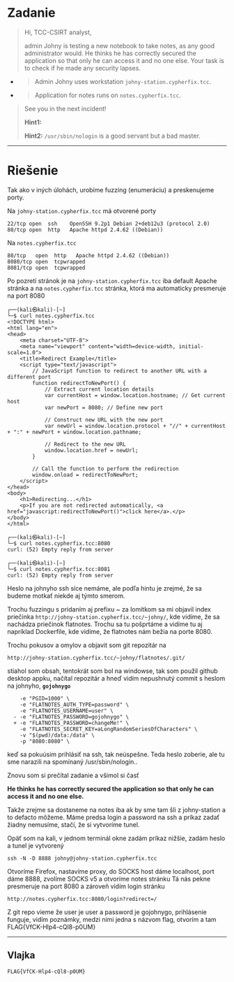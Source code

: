 # Zadanie #

> Hi, TCC-CSIRT analyst,
> 
> admin Johny is testing a new notebook to take notes, as any good administrator would. He thinks he has correctly secured the application so that only he can access it and no one else. Your task is to check if he made any security lapses.
> 
- > Admin Johny uses workstation `johny-station.cypherfix.tcc`.
- > Application for notes runs on `notes.cypherfix.tcc`.
>
> See you in the next incident!
> 
> **Hint1:**
> 
> 
> **Hint2:**
> `/usr/sbin/nologin` is a good servant but a bad master.

----------

# Riešenie #

Tak ako v iných úlohách, urobíme fuzzing (enumeráciu) a preskenujeme porty.

Na `johny-station.cypherfix.tcc` má otvorené porty

    22/tcp open  ssh	OpenSSH 9.2p1 Debian 2+deb12u3 (protocol 2.0)
    80/tcp open  http	Apache httpd 2.4.62 ((Debian))

Na `notes.cypherfix.tcc`

	80/tcp   open  http   Apache httpd 2.4.62 ((Debian))
	8080/tcp open  tcpwrapped
	8081/tcp open  tcpwrapped

Po pozretí stránok je na `johny-station.cypherfix.tcc` iba default Apache stránka a na `notes.cypherfix.tcc` stránka, ktorá ma automaticky presmeruje na port 8080

```
┌──(kali㉿kali)-[~]
└─$ curl notes.cypherfix.tcc          
<!DOCTYPE html>
<html lang="en">
<head>
    <meta charset="UTF-8">
    <meta name="viewport" content="width=device-width, initial-scale=1.0">
    <title>Redirect Example</title>
    <script type="text/javascript">
        // JavaScript function to redirect to another URL with a different port
        function redirectToNewPort() {
            // Extract current location details
            var currentHost = window.location.hostname; // Get current host
            var newPort = 8080; // Define new port

            // Construct new URL with the new port
            var newUrl = window.location.protocol + "//" + currentHost + ":" + newPort + window.location.pathname;

            // Redirect to the new URL
            window.location.href = newUrl;
        }

        // Call the function to perform the redirection
        window.onload = redirectToNewPort;
    </script>
</head>
<body>
    <h1>Redirecting...</h1>
    <p>If you are not redirected automatically, <a href="javascript:redirectToNewPort()">click here</a>.</p>
</body>
</html>
                                                                                                                                                                                         
┌──(kali㉿kali)-[~]
└─$ curl notes.cypherfix.tcc:8080
curl: (52) Empty reply from server
                                                                                                                                                                                         
┌──(kali㉿kali)-[~]
└─$ curl notes.cypherfix.tcc:8081
curl: (52) Empty reply from server
```

Heslo na johnyho ssh síce nemáme, ale podľa hintu je zrejmé, že sa budeme motkať niekde aj týmto smerom.

Trochu fuzzingu s pridaním aj prefixu ~ za lomítkom sa mi objavil index priečinka `http://johny-station.cypherfix.tcc/~johny/`, kde vidíme, že sa nachádza priečinok flatnotes. Trochu sa tu pošprtáme a vidíme tu aj napríklad Dockerfile, kde vidíme, že flatnotes nám bežia na porte 8080.

Trochu pokusov a omylov a objavit som git repozitár na 

	http://johny-station.cypherfix.tcc/~johny/flatnotes/.git/

stiahol som obsah, tentokrát som bol na windowse, tak som použil github desktop appku, načítal repozitár a hneď vidím nepushnutý commit s heslom na johnyho, **`gojohnygo`**

        -e "PGID=1000" \
        -e "FLATNOTES_AUTH_TYPE=password" \
        -e "FLATNOTES_USERNAME=user" \
      - -e "FLATNOTES_PASSWORD=gojohnygo" \
      + -e "FLATNOTES_PASSWORD=changeMe!" \
        -e "FLATNOTES_SECRET_KEY=aLongRandomSeriesOfCharacters" \
        -v "$(pwd)/data:/data" \
        -p "8080:8080" \

keď sa pokuúsim prihlásiť na ssh, tak neúspešne. Teda heslo zoberie, ale tu sme narazili na spomínaný /usr/sbin/nologin..

Znovu som si prečítal zadanie a všimol si časť 

**He thinks he has correctly secured the application so that only he can access it and no one else.** 

Takže zrejme sa dostaneme na notes iba ak by sme tam šli z johny-station a to defacto môžeme. Máme predsa login a password na ssh a príkaz zadať žiadny nemusíme, stačí, že si vytvoríme tunel.

Opäť som na kali, v jednom terminál okne zadám príkaz nižšie, zadám heslo a tunel je vytvorený

    ssh -N -D 8888 johny@johny-station.cypherfix.tcc
    
Otvoríme Firefox, nastavíme proxy, do SOCKS host dáme localhost, port dáme 8888, zvolíme SOCKS v5 a otvoríme notes stránku
Tá nás pekne presmeruje na port 8080 a zároveň vidím login stránku

    http://notes.cypherfix.tcc:8080/login?redirect=/

Z git repo vieme že user je user a password je gojohnygo, prihlásenie funguje, vidím poznámky, medzi nimi jedna s názvom flag, otvorím a tam  FLAG{VfCK-Hlp4-cQl8-p0UM}


----------

## Vlajka ##
    FLAG{VfCK-Hlp4-cQl8-p0UM}